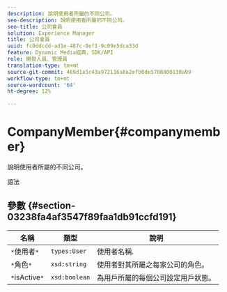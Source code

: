 ```yaml
---
description: 說明使用者所屬的不同公司。
seo-description: 說明使用者所屬的不同公司。
seo-title: 公司會員
solution: Experience Manager
title: 公司會員
uuid: fc0ddcdd-ad1e-487c-8ef1-9c09e5dca33d
feature: Dynamic Media經典，SDK/API
role: 開發人員、管理員
translation-type: tm+mt
source-git-commit: 469d1a5c43a972116a8a2efb0de5708800130a99
workflow-type: tm+mt
source-wordcount: '64'
ht-degree: 12%

---
```



# CompanyMember{#companymember}

說明使用者所屬的不同公司。

語法

## 參數 {#section-03238fa4af3547f89faa1db91ccfd191}

| 名稱 | 類型 | 說明 |
|---|---|---|
| `*`使用者`*` | `types:User` | 使用者名稱. |
| `*`角色`*` | `xsd:string` | 使用者對其所屬之每家公司的角色。 |
| `*`isActive`*` | `xsd:boolean` | 為用戶所屬的每個公司設定用戶狀態。 |

